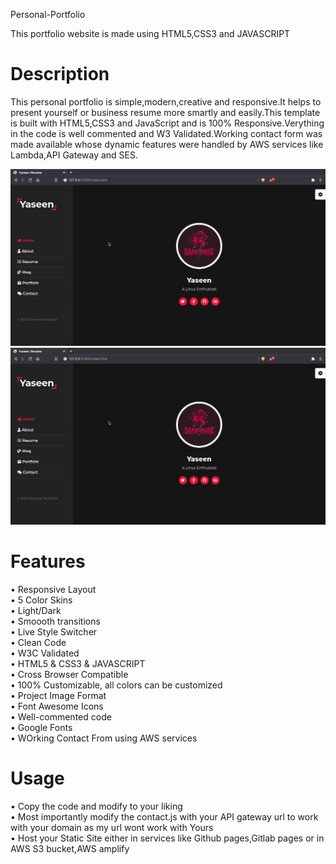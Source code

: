 Personal-Portfolio

This portfolio website is made using HTML5,CSS3 and JAVASCRIPT

Description
============

This personal portfolio is simple,modern,creative and responsive.It helps to present yourself or business resume more smartly and easily.This template is built with HTML5,CSS3 and JavaScript and is 100% Responsive.Verything in the code is well commented and W3 Validated.Working contact form was made available whose dynamic features were handled by AWS services like Lambda,API Gateway and SES.

<img src="images/screenshot1.png">
<img src="images/screenshot1.png">

Features
=========

• Responsive Layout<br />
• 5 Color Skins<br />
• Light/Dark<br />
• Smoooth transitions<br />
• Live Style Switcher<br />
• Clean Code<br />
• W3C Validated<br />
• HTML5 & CSS3 & JAVASCRIPT<br />
• Cross Browser Compatible<br />
• 100% Customizable, all colors can be customized<br />
• Project Image Format<br />
• Font Awesome Icons<br />
• Well-commented code<br />
• Google Fonts<br />
• WOrking Contact From using AWS services<br />

Usage
======

• Copy the code and modify to your liking<br />
• Most importantly modify the contact.js with your API gateway url to work with your domain as my url wont work with Yours<br />
• Host your Static Site either in services like Github pages,Gitlab pages or in AWS S3 bucket,AWS amplify

